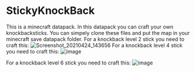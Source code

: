 # StickyKnockBack
This is a minecraft datapack. In this datapack you can craft your own knockbacksticks.
You can simpely clone these files and put the map in your minecraft save datapack folder.
For a knockback level 2 stick you need to craft this:
![Screenshot_20210424_143656](https://user-images.githubusercontent.com/60816194/115959056-9b60cb00-a50a-11eb-89ea-15d2a791e7db.png)
For a knockback level 4 stick you need to craft this:
![image](https://user-images.githubusercontent.com/60816194/115959141-f09cdc80-a50a-11eb-9770-167c0da66715.png)

For a knockback level 6 stick you need to craft this:
![image](https://user-images.githubusercontent.com/60816194/115959168-2fcb2d80-a50b-11eb-84bc-f252a56cd459.png)

